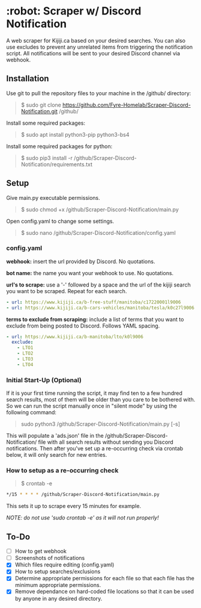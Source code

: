 <h1>:robot: Scraper w/ Discord Notification</h1>

A web scraper for Kijiji.ca based on your desired searches. You can also use excludes to prevent any unrelated items from triggering the notification script.
All notifications will be sent to your desired Discord channel via webhook.


<h2>Installation</h2>

Use git to pull the repository files to your machine in the /github/ directory:
>$ sudo git clone https://github.com/Fyre-Homelab/Scraper-Discord-Notification.git /github/

Install some required packages:
>$ sudo apt install python3-pip python3-bs4

Install some required packages for python:
>$ sudo pip3 install -r /github/Scraper-Discord-Notification/requirements.txt


<h2>Setup</h2>

Give main.py executable permissions.
>$ sudo chmod +x /github/Scraper-Discord-Notification/main.py

Open config.yaml to change some settings.
>$ sudo nano /github/Scraper-Discord-Notification/config.yaml


<h3>config.yaml</h3>

**webhook:** insert the url provided by Discord. No quotations.

**bot name:** the name you want your webhook to use. No quotations.

**url's to scrape:** use a '-' followed by a space and the url of the kijiji search you want to be scraped. Repeat for each search.
```YAML
- url: https://www.kijiji.ca/b-free-stuff/manitoba/c17220001l9006
- url: https://www.kijiji.ca/b-cars-vehicles/manitoba/tesla/k0c27l9006
```

**terms to exclude from scraping:** include a list of terms that you want to exclude from being posted to Discord. Follows YAML spacing.
```YAML
- url: https://www.kijiji.ca/b-manitoba/lto/k0l9006
  exclude:
    - LTO1
    - LTO2
    - LTO3
    - LTO4
```


<h3>Initial Start-Up (Optional)</h3>

If it is your first time running the script, it may find ten to a few hundred search results, most of them will be older than you care to be bothered with.
So we can run the script manually once in "silent mode" by using the following command:

> sudo python3 /github/Scraper-Discord-Notification/main.py [-s]

This will populate a 'ads.json' file in the /github/Scraper-Discord-Notification/ file with all search results without sending you Discord notifications.
Then after you've set up a re-occurring check via crontab below, it will only search for new entries.


<h3>How to setup as a re-occurring check</h3>

>$ crontab -e
```bash
*/15 * * * * /github/Scraper-Discord-Notification/main.py
```
This sets it up to scrape every 15 minutes for example.

*NOTE: do not use 'sudo crontab -e' as it will not run properly!*


<h2>To-Do</h2>

- [ ] How to get webhook
- [ ] Screenshots of notifications
- [x] Which files require editing (config.yaml)
- [x] How to setup searches/exclusions
- [x] Determine appropriate permissions for each file so that each file has the minimum appropriate permissions.
- [x] Remove dependance on hard-coded file locations so that it can be used by anyone in any desired directory.